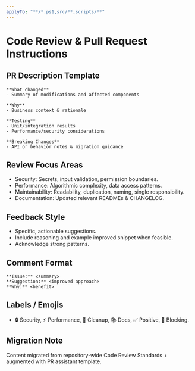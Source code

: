 ```yaml
---
applyTo: "**/*.ps1,src/**,scripts/**"
---
```

<!-- Copyright 2025 Kyle J. Coder | Migrated 2025-10-29 -->
# Code Review & Pull Request Instructions

## PR Description Template
```
**What changed**
- Summary of modifications and affected components

**Why**
- Business context & rationale

**Testing**
- Unit/integration results
- Performance/security considerations

**Breaking Changes**
- API or behavior notes & migration guidance
```

## Review Focus Areas
- Security: Secrets, input validation, permission boundaries.
- Performance: Algorithmic complexity, data access patterns.
- Maintainability: Readability, duplication, naming, single responsibility.
- Documentation: Updated relevant READMEs & CHANGELOG.

## Feedback Style
- Specific, actionable suggestions.
- Include reasoning and example improved snippet when feasible.
- Acknowledge strong patterns.

## Comment Format
```
**Issue:** <summary>
**Suggestion:** <improved approach>
**Why:** <benefit>
```

## Labels / Emojis
- 🔒 Security, ⚡ Performance, 🧹 Cleanup, 📚 Docs, ✅ Positive, 🚨 Blocking.

## Migration Note
Content migrated from repository-wide Code Review Standards + augmented with PR assistant template.
